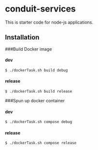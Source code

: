# conduit-services

This is starter code for node-js applications.

## Installation

###Build Docker image

#### dev
```sh
$ ./dockerTask.sh build debug
```
#### release
```sh
$ ./dockerTask.sh build release
```

###Spun up docker container

#### dev
```sh
$ ./dockerTask.sh compose debug
```

#### release
```sh
$ ./dockerTask.sh compose release
```
